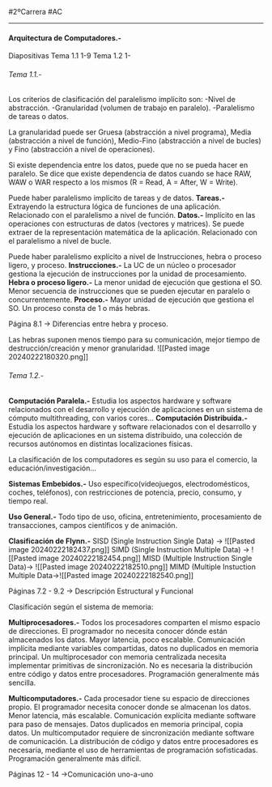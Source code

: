 #2ºCarrera #AC

---

#### Arquitectura de Computadores.-

Diapositivas Tema 1.1 1-9 Tema 1.2 1-

###### Tema 1.1.-
Los criterios de clasificación del paralelismo implícito son:
-Nivel de abstracción.
-Granularidad (volumen de trabajo en paralelo).
-Paralelismo de tareas o datos.

La granularidad puede ser Gruesa (abstracción a nivel programa), Media (abstracción a nivel de función), Medio-Fino (abstracción a nivel de bucles) y Fino (abstracción a nivel de operaciones).

Si existe dependencia entre los datos, puede que no se pueda hacer en paralelo.
Se dice que existe dependencia de datos cuando se hace RAW, WAW o WAR respecto a los mismos (R = Read, A = After, W = Write).

Puede haber paralelismo implícito de tareas y de datos.
**Tareas.-**
Extrayendo la estructura lógica de funciones de una aplicación.
Relacionado con el paralelismo a nivel de función.
**Datos.-**
Implícito en las operaciones con estructuras de datos (vectores y matrices). Se puede extraer de la representación matemática de la aplicación.
Relacionado con el paralelismo a nivel de bucle.

Puede haber paralelismo explícito a nivel de Instrucciones, hebra o proceso ligero, y proceso.
**Instrucciones.-**
La UC de un núcleo o procesador gestiona la ejecución de instrucciones por la unidad de procesamiento.
**Hebra o proceso ligero.-**
La menor unidad de ejecución que gestiona el SO. Menor secuencia de instrucciones que se pueden ejecutar en paralelo o concurrentemente.
**Proceso.-**
Mayor unidad de ejecución que gestiona el SO. Un proceso consta de 1 o más hebras.

Página 8.1 -> Diferencias entre hebra y proceso.

Las hebras suponen menos tiempo para su comunicación, mejor tiempo de destrucción/creación y menor granularidad.
![[Pasted image 20240222180320.png]]

###### Tema 1.2.-

**Computación Paralela.-**
Estudia los aspectos hardware y software relacionados con el desarrollo y ejecución de aplicaciones en un sistema de cómputo multithreading, con varios cores...
**Computación Distribuida.-**
Estudia los aspectos hardware y software relacionados con el desarrollo y ejecución de aplicaciones en un sistema distribuido, una colección de recursos autónomos en distintas localizaciones físicas.

La clasificación de los computadores es según su uso para el comercio, la educación/investigación...

**Sistemas Embebidos.-**
Uso específico(videojuegos, electrodomésticos, coches, teléfonos), con restricciones de potencia, precio, consumo, y tiempo real.

**Uso General.-**
Todo tipo de uso, oficina, entretenimiento, procesamiento de transacciones, campos científicos y de animación.


**Clasificación de Flynn.-**
SISD (Single Instruction Single Data) ->
![[Pasted image 20240222182437.png]]
SIMD (Single Instruction Multiple Data) ->
![[Pasted image 20240222182454.png]]
MISD (Multiple Instruction Single Data)->
![[Pasted image 20240222182510.png]]
MIMD (Multiple Instuction Multiple Data->![[Pasted image 20240222182540.png]]

Páginas 7.2 - 9.2 -> Descripción Estructural y Funcional

Clasificación según el sistema de memoria:

**Multiprocesadores.-**
Todos los procesadores comparten el mismo espacio de direcciones. El programador no necesita conocer dónde están almacenados los datos. Mayor latencia, poco escalable. Comunicación implícita mediante variables compartidas, datos no duplicados en memoria principal.
Un multiprocesador con memoria centralizada necesita implementar primitivas de sincronización. No es necesaria la distribución entre código y datos entre procesadores. Programación generalmente más sencilla.

**Multicomputadores.-**
Cada procesador tiene su espacio de direcciones propio. El programador necesita conocer donde se almacenan los datos. Menor latencia, más escalable. Comunicación explícita mediante software para paso de mensajes. Datos duplicados en memoria principal, copia datos. 
Un multicomputador requiere de sincronización mediante software de comunicación. La distribución de código y datos entre procesadores es necesaria, mediante el uso de herramientas de programación sofisticadas. Programación generalmente más difícil.

Páginas 12 - 14 ->Comunicación uno-a-uno

